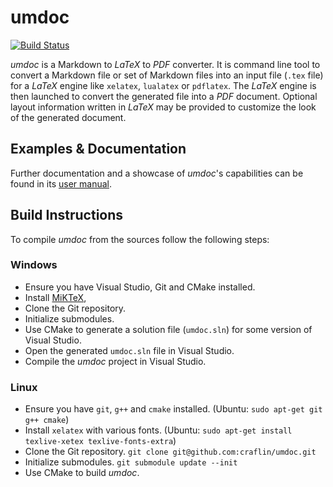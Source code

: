 
# umdoc

[![Build Status](http://xaws6t1emwa2m5pr.myfritz.net:8080/buildStatus/icon?job=craflin%2Fumdoc%2Fmaster)](http://xaws6t1emwa2m5pr.myfritz.net:8080/job/craflin/job/umdoc/job/master/)

*umdoc* is a Markdown to *LaTeX* to *PDF* converter.
It is command line tool to convert a Markdown file or set of Markdown files into an input file (`.tex` file) for a *LaTeX* engine like `xelatex`, `lualatex` or `pdflatex`.
The *LaTeX* engine is then launched to convert the generated file into a *PDF* document.
Optional layout information written in *LaTeX* may be provided to customize the look of the generated document.

## Examples & Documentation

Further documentation and a showcase of *umdoc*'s capabilities can be found in its [user manual](https://github.com/craflin/umdoc/releases/download/0.2.7/umdoc-0.2.7.pdf).

## Build Instructions

To compile *umdoc* from the sources follow the following steps:

### Windows

* Ensure you have Visual Studio, Git and CMake installed.
* Install [MiKTeX](https://miktex.org),
* Clone the Git repository.
* Initialize submodules.
* Use CMake to generate a solution file (`umdoc.sln`) for some version of Visual Studio.
* Open the generated `umdoc.sln` file in Visual Studio.
* Compile the *umdoc* project in Visual Studio.

### Linux

* Ensure you have `git`, `g++` and `cmake` installed. (Ubuntu: `sudo apt-get git g++ cmake`)
* Install `xelatex` with various fonts. (Ubuntu: `sudo apt-get install texlive-xetex texlive-fonts-extra`)
* Clone the Git repository. `git clone git@github.com:craflin/umdoc.git`
* Initialize submodules. `git submodule update --init`
* Use CMake to build *umdoc*.